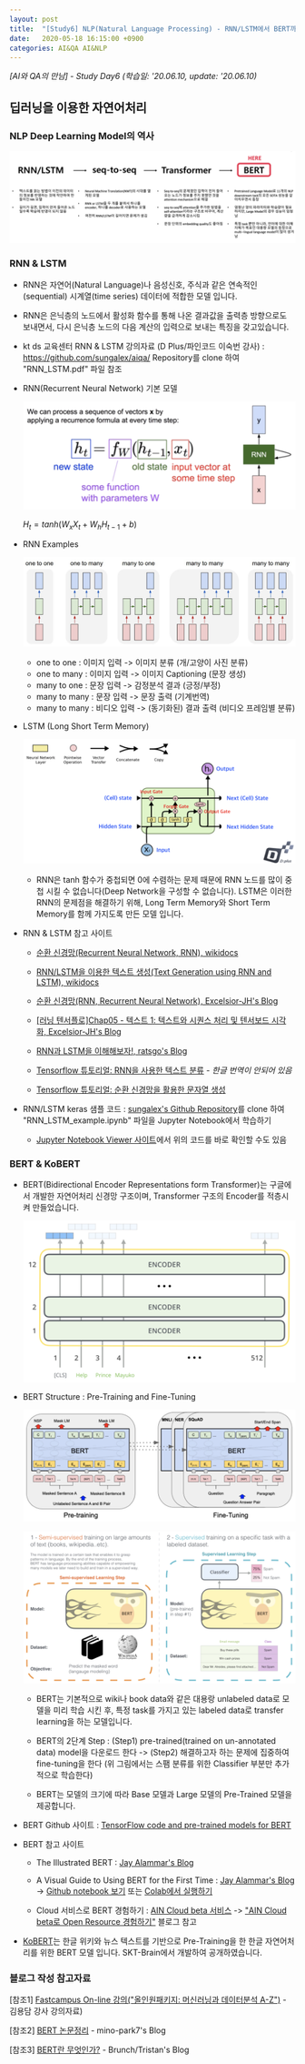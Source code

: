 ```yaml
---
layout: post
title:  "[Study6] NLP(Natural Language Processing) - RNN/LSTM에서 BERT까지"
date:   2020-05-18 16:15:00 +0900
categories: AI&QA AI&NLP
---
```


*[AI와 QA의 만남] - Study Day6 (학습일: '20.06.10, update: '20.06.10)*

## 딥러닝을 이용한 자연어처리

### NLP Deep Learning Model의 역사

![NLP Model](/img/study6/NLP_Model_history.png)

### RNN & LSTM

- RNN은 자연어(Natural Language)나 음성신호, 주식과 같은 연속적인(sequential) 시계열(time series) 데이터에 적합한 모델 입니다.

- RNN은 은닉층의 노드에서 활성화 함수를 통해 나온 결과값을 출력층 방향으로도 보내면서, 다시 은닉층 노드의 다음 계산의 입력으로 보내는 특징을 갖고있습니다.

- kt ds 교육센터 RNN & LSTM 강의자료 (D Plus/파인코드 이숙번 강사) : <https://github.com/sungalex/aiqa/> Repository를 clone 하여 "RNN_LSTM.pdf" 파일 참조

- RNN(Recurrent Neural Network) 기본 모델

  ![vanilla RNN](/img/study6/vanilla_RNN.png)

  $H_{t}=tanh(W_{x}X_{t} + W_{h}H_{t−1} + b)$

- RNN Examples

  ![RNN Examples](/img/study6/RNN_examples.png)

  - one to one : 이미지 입력 -> 이미지 분류 (개/고양이 사진 분류)
  - one to many : 이미지 입력 -> 이미지 Captioning (문장 생성)
  - many to one : 문장 입력 -> 감정분석 결과 (긍정/부정)
  - many to many : 문장 입력 -> 문장 출력 (기계번역)
  - many to many :  비디오 입력 -> (동기화된) 결과 출력 (비디오 프레임별 분류)

- LSTM (Long Short Term Memory)

  ![LSTM](/img/study6/LSTM.png)

  - RNN은 tanh 함수가 중첩되면 0에 수렴하는 문제 때문에 RNN 노드를 많이 중첩 시킬 수 없습니다(Deep Network을 구성할 수 없습니다). LSTM은 이러한 RNN의 문제점을 해결하기 위해, Long Term Memory와 Short Term Memory를 함께 가지도록 만든 모델 입니다.

- RNN & LSTM 참고 사이트

  - [순환 신경망(Recurrent Neural Network, RNN), wikidocs](https://wikidocs.net/22886)

  - [RNN/LSTM을 이용한 텍스트 생성(Text Generation using RNN and LSTM), wikidocs](https://wikidocs.net/45101)

  - [순환 신경망(RNN, Recurrent Neural Network), Excelsior-JH's Blog](https://excelsior-cjh.tistory.com/183)

  - [[러닝 텐서플로]Chap05 - 텍스트 1: 텍스트와 시퀀스 처리 및 텐서보드 시각화, Excelsior-JH's Blog](https://excelsior-cjh.tistory.com/154?category=940399)

  - [RNN과 LSTM을 이해해보자!, ratsgo's Blog](https://ratsgo.github.io/natural%20language%20processing/2017/03/09/rnnlstm/)

  - [Tensorflow 튜토리얼: RNN을 사용한 텍스트 분류](https://www.tensorflow.org/tutorials/text/text_classification_rnn?hl=ko) - *한글 번역이 안되어 있음*

  - [Tensorflow 튜토리얼: 순환 신경망을 활용한 문자열 생성](https://www.tensorflow.org/tutorials/text/text_generation?hl=ko)

- RNN/LSTM keras 샘플 코드 : [sungalex's Github Repository](https://github.com/sungalex/aiqa/)를 clone 하여 "RNN_LSTM_example.ipynb" 파일을 Jupyter Notebook에서 학습하기

  - [Jupyter Notebook Viewer 사이트](https://nbviewer.jupyter.org/github/sungalex/aiqa/blob/master/RNN_LSTM_example.ipynb)에서 위의 코드를 바로 확인할 수도 있음

### BERT & KoBERT

- BERT(Bidirectional Encoder Representations form Transformer)는 구글에서 개발한 자연어처리 신경망 구조이며, Transformer 구조의 Encoder를 적층시켜 만들었습니다.

  ![BERT](/img/study6/BERT_encoders.png)

- BERT Structure : Pre-Training and Fine-Tuning

  ![BERT Structure](/img/study6/BERT_Structure.png)

  ![BERT-2Step](/img/study6/BERT_2Step.png)

  - BERT는 기본적으로 wiki나 book data와 같은 대용랑 unlabeled data로 모델을 미리 학습 시킨 후, 특정 task를 가지고 있는 labeled data로 transfer learning을 하는 모델입니다.

  - BERT의 2단계 Step : (Step1) pre-trained(trained on un-annotated data) model을 다운로드 한다 -> (Step2) 해결하고자 하는 문제에 집중하여 fine-tuning을 한다 (위 그림에서는 스팸 분류를 위한 Classifier 부분만 추가적으로 학습한다)

  - BERT는 모델의 크기에 따라 Base 모델과 Large 모델의 Pre-Trained 모델을 제공합니다.

- BERT Github 사이트 : [TensorFlow code and pre-trained models for BERT](https://github.com/google-research/bert)

- BERT 참고 사이트

  - The Illustrated BERT : [Jay Alammar's Blog](http://jalammar.github.io/illustrated-bert/)

  - A Visual Guide to Using BERT for the First Time : [Jay Alammar's Blog](https://jalammar.github.io/a-visual-guide-to-using-bert-for-the-first-time/) -> [Github notebook 보기](https://github.com/jalammar/jalammar.github.io/blob/master/notebooks/bert/A_Visual_Notebook_to_Using_BERT_for_the_First_Time.ipynb) 또는 [Colab에서 실행하기](https://colab.research.google.com/github/jalammar/jalammar.github.io/blob/master/notebooks/bert/A_Visual_Notebook_to_Using_BERT_for_the_First_Time.ipynb)

  - Cloud 서비스로 BERT 경험하기 : [AIN Cloud beta 서비스](cloud.ainetwork.ai) -> ["AIN Cloud beta로 Open Resource 경험하기"](https://medium.com/ai-networkkr/aincloudbeta-2-experience-aincloud-kr-b145609264aa) 블로그 참고

- [KoBERT](https://github.com/SKTBrain/KoBERT)는 한글 위키와 뉴스 텍스트를 기반으로 Pre-Training을 한 한글 자연어처리를 위한 BERT 모델 입니다. SKT-Brain에서 개발하여 공개하였습니다.

### 블로그 작성 참고자료

\[참조1\] [Fastcampus On-line 강의("올인원패키지: 머신러닝과 데이터분석 A-Z")](https://www.fastcampus.co.kr/data_online_dataadv/) - 김용담 강사 강의자료)

\[참조2\] [BERT 논문정리](https://mino-park7.github.io/nlp/2018/12/12/bert-논문정리/) - mino-park7's Blog

\[참조3\] [BERT란 무엇인가?](https://brunch.co.kr/@tristanmhhd/12) - Brunch/Tristan's Blog

